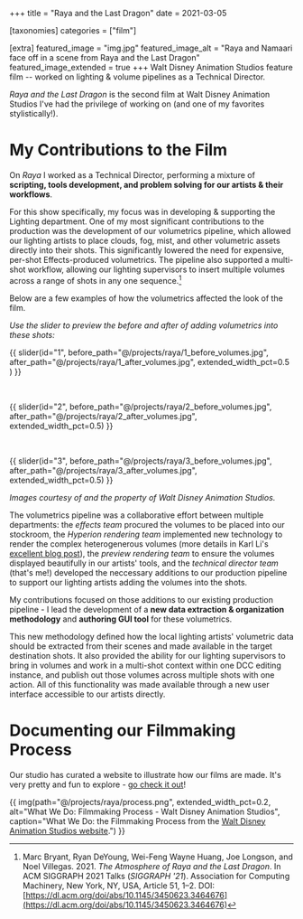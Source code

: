 +++
title = "Raya and the Last Dragon"
date = 2021-03-05

[taxonomies]
categories = ["film"]

[extra]
featured_image = "img.jpg"
featured_image_alt = "Raya and Namaari face off in a scene from Raya and the Last Dragon"
featured_image_extended = true
+++
Walt Disney Animation Studios feature film -- worked on lighting & volume pipelines as a Technical Director.
<!-- more -->

_Raya and the Last Dragon_ is the second film at Walt Disney Animation Studios I've had the privilege of working on (and one of my favorites stylistically!). 

[comment]: <> (I remember seeing the early concept art of the &#40;insert snowy world name here - spine? tail?&#41; world during my first few days at the studio and being stunned by the beauty and potential. The world was so thrilling, alive, and magical - I remember the strong forced perspective of the trees & buildings. Seeing those early on, I had asked my artist manager way ahead of my casting time to be put on the show.)

[comment]: <> (_Raya_ was a difficult film to make, given the challenges of the COVID pandemic. A majority of the production was done from home, myself included.  )

# My Contributions to the Film 

On _Raya_ I worked as a Technical Director, performing a mixture of **scripting, tools development, and problem solving for our artists & their workflows**. 

For this show specifically, my focus was in developing & supporting the Lighting department. One of my most significant contributions to the production was the development of our volumetrics pipeline, which allowed our lighting artists to place clouds, fog, mist, and other volumetric assets directly into their shots. This significantly lowered the need for expensive, per-shot Effects-produced volumetrics. The pipeline also supported a multi-shot workflow, allowing our lighting supervisors to insert multiple volumes across a range of shots in any one sequence.[^1] 

Below are a few examples of how the volumetrics affected the look of the film.

_Use the slider to preview the before and after of adding volumetrics into these shots:_

{{ slider(id="1", before_path="@/projects/raya/1_before_volumes.jpg", after_path="@/projects/raya/1_after_volumes.jpg", extended_width_pct=0.5 ) }}

&nbsp;

{{ slider(id="2", before_path="@/projects/raya/2_before_volumes.jpg", after_path="@/projects/raya/2_after_volumes.jpg", extended_width_pct=0.5) }}

&nbsp;

{{ slider(id="3", before_path="@/projects/raya/3_before_volumes.jpg", after_path="@/projects/raya/3_after_volumes.jpg", extended_width_pct=0.5) }}

_Images courtesy of and the property of Walt Disney Animation Studios._

The volumetrics pipeline was a collaborative effort between multiple departments: the _effects team_ procured the volumes to be placed into our stockroom, the _Hyperion rendering team_ implemented new technology to render the complex heterogenerous volumes (more details in Karl Li's [excellent blog post](https://blog.yiningkarlli.com/2021/03/raya-and-the-last-dragon.html)), the _preview rendering team_ to ensure the volumes displayed beautifully in our artists' tools, and the _technical director team_ (that's me!) developed the neccessary additions to our production pipeline to support our lighting artists adding the volumes into the shots.

My contributions focused on those additions to our existing production pipeline - I lead the development of a **new data extraction & organization methodology** and **authoring GUI tool** for these volumetrics. 

This new methodology defined how the local lighting artists' volumetric data should be extracted from their scenes and made available in the target destination shots. It also provided the ability for our lighting supervisors to bring in volumes and work in a multi-shot context within one DCC editing instance, and publish out those volumes across multiple shots with one action. All of this functionality was made available through a new user interface accessible to our artists directly.

# Documenting our Filmmaking Process 

Our studio has curated a website to illustrate how our films are made. It's very pretty and fun to explore - [go check it out](https://disneyanimation.com/process/)!

{{ img(path="@/projects/raya/process.png", extended_width_pct=0.2, alt="What We Do: Filmmaking Process - Walt Disney Animation Studios", caption="What We Do: the Filmmaking Process from the <a href='https://disneyanimation.com/process/'>Walt Disney Animation Studios website</a>.") }}

[^1]: Marc Bryant, Ryan DeYoung, Wei-Feng Wayne Huang, Joe Longson, and Noel Villegas. 2021. _The Atmosphere of Raya and the Last Dragon_. In ACM SIGGRAPH 2021 Talks (_SIGGRAPH '21_). Association for Computing Machinery, New York, NY, USA, Article 51, 1–2. DOI: 
[https://dl.acm.org/doi/abs/10.1145/3450623.3464676](https://dl.acm.org/doi/abs/10.1145/3450623.3464676)